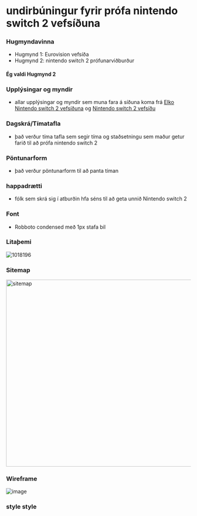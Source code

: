 # undirbúningur fyrir prófa nintendo switch 2 vefsíðuna

### Hugmyndavinna
* Hugmynd 1: Eurovision vefsíða
* Hugmynd 2: nintendo switch 2 prófunarviðburður
#### Ég valdi Hugmynd 2

### Upplýsingar og myndir
* allar upplýsingar og myndir sem muna fara á síðuna koma frá [Elko Nintendo switch 2 vefsíðuna](https://elko.is/vorur/nintendo-switch-2-leikjatolva-389627/SW2SWITCH2) og [Nintendo switch 2 vefsíðu](https://www.nintendo.com/us/gaming-systems/switch-2/features/)


### Dagskrá/Tímatafla
* það verður tíma tafla sem segir tíma og staðsetningu sem maður getur farið til að prófa nintendo switch 2

### Pöntunarform
* það verður pöntunarform til að panta tíman

### happadrætti
* fólk sem skrá sig í atburðin hfa séns til að geta unnið Nintendo switch 2

### Font
* Robboto condensed með 1px stafa bil

### Litaþemi
![1018196](https://github.com/user-attachments/assets/3c43a54b-5186-4444-9816-c460e43c5ca9)


### Sitemap
<img width="509" alt="sitemap" src="https://github.com/user-attachments/assets/6b5becae-e928-4aff-a111-15dcd25aa064" />

### Wireframe
![image](https://github.com/user-attachments/assets/69b683a5-4ab8-463a-a688-22ce05008af2)

### style style
